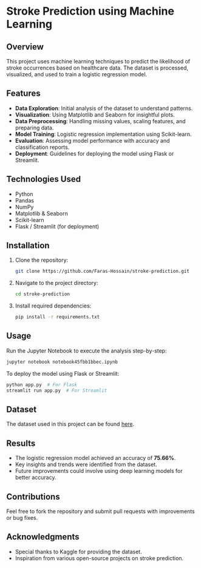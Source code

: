 # Stroke Prediction using Machine Learning

## Overview

This project uses machine learning techniques to predict the likelihood of stroke occurrences based on healthcare data. The dataset is processed, visualized, and used to train a logistic regression model.

## Features

- **Data Exploration**: Initial analysis of the dataset to understand patterns.
- **Visualization**: Using Matplotlib and Seaborn for insightful plots.
- **Data Preprocessing**: Handling missing values, scaling features, and preparing data.
- **Model Training**: Logistic regression implementation using Scikit-learn.
- **Evaluation**: Assessing model performance with accuracy and classification reports.
- **Deployment**: Guidelines for deploying the model using Flask or Streamlit.

## Technologies Used

- Python
- Pandas
- NumPy
- Matplotlib & Seaborn
- Scikit-learn
- Flask / Streamlit (for deployment)

## Installation

1. Clone the repository:
   ```sh
   git clone https://github.com/Faras-Hossain/stroke-prediction.git
   ```
2. Navigate to the project directory:
   ```sh
   cd stroke-prediction
   ```
3. Install required dependencies:
   ```sh
   pip install -r requirements.txt
   ```

## Usage

Run the Jupyter Notebook to execute the analysis step-by-step:

```sh
jupyter notebook notebook45fbb1bbec.ipynb
```

To deploy the model using Flask or Streamlit:

```sh
python app.py  # For Flask
streamlit run app.py  # For Streamlit
```

## Dataset

The dataset used in this project can be found [here](https://www.kaggle.com/datasets/fedesoriano/stroke-prediction-dataset).

## Results

- The logistic regression model achieved an accuracy of **75.66%**.
- Key insights and trends were identified from the dataset.
- Future improvements could involve using deep learning models for better accuracy.

## Contributions

Feel free to fork the repository and submit pull requests with improvements or bug fixes.

## Acknowledgments

- Special thanks to Kaggle for providing the dataset.
- Inspiration from various open-source projects on stroke prediction.
